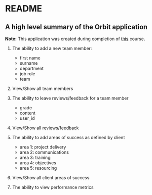# README

## A high level summary of the Orbit application

**Note:** This application was created during completion of [this](https://www.skillshare.com/classes/Ruby-on-Rails-A-Beginners-Guide-to-Web-Development-with-Rails/1774223974/) course.

1. The ability to add a new team member:
    - first name
    - surname
    - department
    - job role
    - team

2. View/Show all team members

3. The ability to leave reviews/feedback for a team member
    - grade
    - content
    - user_id

4. View/Show all reviews/feedback

5. The ability to add areas of success as defined by client
    - area 1: project delivery
    - area 2: communications
    - area 3: training
    - area 4: objectives
    - area 5: resourcing

6. View/Show all client areas of success

7. The ability to view performance metrics